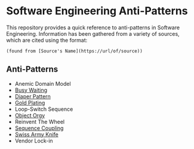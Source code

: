# Software Engineering Anti-Patterns

This repository provides a quick reference to anti-patterns in Software Engineering. Information has been gathered from a variety of sources, which are cited using the format:

`(found from [Source's Name](https://url/of/source))`

## Anti-Patterns

* Anemic Domain Model
* [Busy Waiting](BusyWaiting.md)
* [Diaper Pattern](DiaperPattern.md)
* [Gold Plating](gold_plating.md)
* Loop-Switch Sequence
* [Object Orgy](object_orgy.md)
* Reinvent The Wheel
* [Sequence Coupling](sequence_coupling.md)
* [Swiss Army Knife](swiss.md)
* Vendor Lock-in

